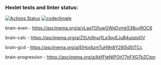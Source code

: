 ### Hexlet tests and linter status:
[![Actions Status](https://github.com/dzadranik/frontend-project-44/actions/workflows/hexlet-check.yml/badge.svg)](https://github.com/dzadranik/frontend-project-44/actions)
[![codeclimate](https://api.codeclimate.com/v1/badges/ecc636544da1ec33da3a/maintainability)](https://codeclimate.com/github/dzadranik/frontend-project-44/maintainability)


brain-even - https://asciinema.org/a/vLaqTGfuwGWqDymk538uyROC6

brain-calc - https://asciinema.org/a/ZSUs9nurfLa3pvEJuB4uqzpGV

brain-gcd - https://asciinema.org/a/ElHoi4zmTuH9n8Y28I5d5tTCc

brain-progression - https://asciinema.org/a/kkfFteNlPOjt77nFXG7bZCjpn
